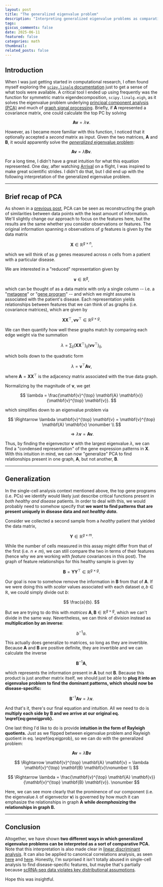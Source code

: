 ```yaml
---
layout: post
title: "The generalized eigenvalue problem"
description: "Interpreting generalized eigenvalue problems as comparative PCA"
tags:
giscus_comments: false
date: 2025-06-11
featured: false
categories: math
thumbnail:
related_posts: false
---
```


## Introduction

When I was just getting started in computational research, I often found myself exploring the [`scipy.linalg` documentation](https://docs.scipy.org/doc/scipy/reference/linalg.html) just to get a sense of what tools were available.
A critical tool I ended up using frequently was the function for symmetric matrix eigendecomposition, `scipy.linalg.eigh`, as it solves the eigenvalue problem underlying [principal component analysis (PCA)](/blog/2025/pca) and much of [graph signal processing](/blog/2025/graph-fourier).
Briefly, if $\mathbf{A}$ represented a covariance matrix, one could calculate the top PC by solving

$$
\mathbf{A} \mathbf{v} = \lambda \mathbf{v}.
$$

However, as I became more familiar with this function, I noticed that it optionally accepted a *second* matrix as input.
Given the two matrices, $\mathbf{A}$ and $\mathbf{B}$, it would apparently solve the [*generalized* eigenvalue problem](https://arxiv.org/abs/1903.11240):

$$
\begin{equation} \label{eq:geneigprob}
    \mathbf{A} \mathbf{v} = \lambda \mathbf{B} \mathbf{v}.
\end{equation}
$$

For a long time, I didn't have a great intuition for what this equation represented.
One day, after watching [Arrival](https://en.wikipedia.org/wiki/Arrival_(film)) on a flight, I was inspired to make great scientific strides.
I didn't do that, but I did end up with the following interpretation of the generalized eigenvalue problem.

---


## Brief recap of PCA

As shown in a [previous post](/blog/2025/pca), PCA can be seen as reconstructing the graph of similarities between data points with the least amount of information.
We'll slightly change our approach to focus on the features here, but the results are the same whether you consider observations or features.
The original information spanning $n$ observations of $g$ features is given by the data matrix

$$
\mathbf{X} \in \mathbb{R}^{g \times n},
$$

which we will think of as $g$ genes measured across $n$ cells from a patient with a particular disease.

We are interested in a "reduced" representation given by

$$
\mathbf{v} \in \mathbb{R}^{g},
$$

which can be thought of as a data matrix with only a single column -- i.e. a "[metagene](https://www.pnas.org/doi/full/10.1073/pnas.0308531101)" or "[gene program](https://elifesciences.org/articles/43803)" -- and which we might assume is associated with the patient's disease.
Each representation yields relationships between features that we can think of as graphs (i.e. covariance matrices), which are given by

$$
\mathbf{X} \mathbf{X}^{\top}, \mathbf{v} \mathbf{v}^{\top} \in \mathbb{R}^{g \times g}.
$$

We can then quantify how well these graphs match by comparing each edge weight via the summation

$$
\lambda = \sum_{ij} (\mathbf{X} \mathbf{X}^{\top})_{ij} (\mathbf{v} \mathbf{v}^{\top})_{ij},
$$

which boils down to the quadratic form

$$
\lambda = \mathbf{v}^{\top} \mathbf{A} \mathbf{v},
$$

where $\mathbf{A} = \mathbf{X} \mathbf{X}^{\top}$ is the adjacency matrix associated with the true data graph.

Normalizing by the magnitude of $\mathbf{v}$, we get

$$
\lambda = \frac{\mathbf{v}^{\top} \mathbf{A} \mathbf{v}}{\mathbf{v}^{\top} \mathbf{v}}.
$$

which simplifies down to an eigenvalue problem via

$$
\Rightarrow \lambda \mathbf{v}^{\top} \mathbf{v} = \mathbf{v}^{\top} \mathbf{A} \mathbf{v} \nonumber \\
$$

$$
\begin{equation} \label{eq:eigprob}
    \Rightarrow \lambda \mathbf{v} = \mathbf{A} \mathbf{v}.
\end{equation}
$$

Thus, by finding the eigenvector $\mathbf{v}$ with the largest eigenvalue $\lambda$, we can find a "condensed representation" of the gene expression patterns in $\mathbf{X}$.
With this intuition in mind, we can now "generalize" PCA to find relationships present in one graph, $\mathbf{A}$, but not another, $\mathbf{B}$.

---


## Generalization

In the single-cell analysis context mentioned above, the top gene programs (i.e. PCs) we identify would likely just describe critical functions present in *both healthy and disease* patients.
In order to deal with this, we would probably need to somehow specify that **we want to find patterns that are present uniquely in disease data and *not healthy data*.**

Consider we collected a second sample from a *healthy* patient that yielded the data matrix,

$$
\mathbf{Y} \in \mathbb{R}^{g \times m}.
$$

While the number of cells measured in this assay might differ from that of the first (i.e. $n\neq m$), we can still compare the two in terms of their features (hence why we are working with *feature* covariances in this post).
The graph of feature relationships for this healthy sample is given by

$$
\mathbf{B} = \mathbf{Y} \mathbf{Y}^{\top} \in \mathbb{R}^{g \times g}.
$$

Our goal is now to somehow remove the information in $\mathbf{B}$ from that of $\mathbf{A}$.
If we were doing this with *scalar* values associated with each dataset $a,b \in \mathbb{R}$, we could simply divide out $b$:

$$
\frac{a}{b}.
$$

But we are trying to do this with *matrices* $\mathbf{A}, \mathbf{B} \in \mathbb{R}^{g \times g}$, which we can't divide in the same way.
Nevertheless, we can think of division instead as **multiplication by an inverse**:

$$
b^{-1} a.
$$

This actually does generalize to matrices, so long as they are invertible.
Because $\mathbf{A}$ and $\mathbf{B}$ are positive definite, they are invertible and we can calculate the inverse

$$
\mathbf{B}^{-1} \mathbf{A},
$$

which represents the information present in $\mathbf{A}$ but not $\mathbf{B}$.
Because this product is just another matrix itself, we should just be able to **plug it into an eigenvalue problem to find the dominant patterns, which should now be disease-specific:**

$$
\mathbf{B}^{-1} \mathbf{A} \mathbf{v} = \lambda \mathbf{v}.
$$

And that's it, there's our final equation and intuition.
All we need to do is **multiply each side by $\mathbf{B}$ and we arrive at our original eq. \eqref{eq:geneigprob}.**

One last thing I'd like to do is provide **intuition in the form of Rayleigh quotients.**
Just as we flipped between eigenvalue problem and Rayleigh quotient in eq. \eqref{eq:eigprob}, so we can do with the generalized problem:

$$
\mathbf{A} \mathbf{v} = \lambda \mathbf{B} \mathbf{v}
$$

$$
\Rightarrow \mathbf{v}^{\top} \mathbf{A} \mathbf{v} = \lambda \mathbf{v}^{\top} \mathbf{B} \mathbf{v}\nonumber \\
$$

$$
\Rightarrow \lambda = \frac{\mathbf{v}^{\top} \mathbf{A} \mathbf{v}}{\mathbf{v}^{\top} \mathbf{B} \mathbf{v}}. \nonumber
$$

Here, we can see more clearly that the prominence of our component (i.e. the eigenvalue $\lambda$ of eigenvector $\mathbf{v}$) is governed by how much it can emphasize the relationships in graph $\mathbf{A}$ **while *deemphasizing* the relationships in graph $\mathbf{B}$.**

---


## Conclusion

Altogether, we have shown **two different ways in which generalized eigenvalue problems can be interpreted as a sort of comparative PCA.**
Note that this interpretation is also made clear in [linear discriminant analysis](https://en.wikipedia.org/wiki/Linear_discriminant_analysis#Multiclass_LDA).
It can also be applied to canonical correlations analysis, as seen [here](https://cca-zoo.readthedocs.io/en/dev/documentation/maths.html) and [here](https://gregorygundersen.com/blog/2018/07/17/cca/).
Honestly, I'm surprised it isn't totally abused in single-cell analysis to find disease-specific features, but maybe that's partially because [scRNA-seq data violates key distributional assumptions](https://www.nature.com/articles/s41592-023-01814-1).

Hope this was insightful.
